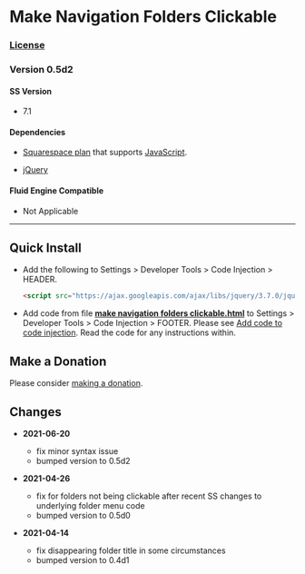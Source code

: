 # Make Navigation Folders Clickable

### [License][1]

### Version 0.5d2

#### SS Version

  * 7.1

#### Dependencies

  * [Squarespace plan][2] that supports [JavaScript][3].
  
  * [jQuery][4]

#### Fluid Engine Compatible

  * Not Applicable

---

## Quick Install

* Add the following to Settings > Developer Tools > Code Injection > HEADER.

  ```html
  <script src="https://ajax.googleapis.com/ajax/libs/jquery/3.7.0/jquery.min.js"></script>
  ```
  
* Add code from file **[make navigation folders clickable.html][5]** to
  Settings > Developer Tools > Code Injection > FOOTER.  Please see [Add code to code
  injection][6]. Read the code for any instructions within.

## Make a Donation

Please consider [making a donation][7].

## Changes

* **2021-06-20**

  * fix minor syntax issue
  * bumped version to 0.5d2

* **2021-04-26**

  * fix for folders not being clickable after recent SS changes to underlying
    folder menu code
  * bumped version to 0.5d0

* **2021-04-14**

  * fix disappearing folder title in some circumstances
  * bumped version to 0.4d1

[1]: https://github.com/tomsWebConsulting/twcsl/blob/main/LICENSE.txt#L1
[2]: https://www.squarespace.com/pricing
[3]: https://en.wikipedia.org/wiki/JavaScript
[4]: https://jquery.com/
[5]: make%20navigation%20folders%20clickable.html#L1
[6]: https://support.squarespace.com/hc/en-us/articles/205815908-Using-code-injection#toc-add-code-to-code-injection
[7]: https://github.com/tomsWebConsulting/twcsl#make-a-donation
